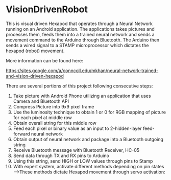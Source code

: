 # VisionDrivenRobot


This is visual driven Hexapod that operates through a Neural Network running on an Android application. 
The applications takes pictures and processes them, feeds them into a trained neural network and sends
a movement command to the Arduino through Bluetooth. The Arduino then sends a wired signal to a STAMP
microprocessor which dictates the hexapod (robot) movement.

More information can be found here:

https://sites.google.com/a/conncoll.edu/mkhan/neural-network-trained-and-vision-driven-hexapod

There are several portions of this project following consecutive steps:
1. Take picture with Android Phone utilizing an application that uses Camera and Bluetooth API
2. Compress Picture into 9x9 pixel frame 
3. Use the luminosity technique to obtain 1 or 0 for RGB mapping of picture for each pixel at middle row 
4. Obtain overall string for this middle row
5. Feed each pixel or binary value as an input to 2-hidden-layer feed-forward neural network
6. Obtain output of neural network and package into a Bluetooth outgoing string
7. Receive Bluetooth message with Bluetooth Receiver, HC-05
8. Send data through TX and RX pins to Arduino
9. Using this string, send HIGH or LOW values through pins to Stamp
10. With expert system, activate different methods depending on pin states
-->These methods dictate Hexapod movement through servo activation:
